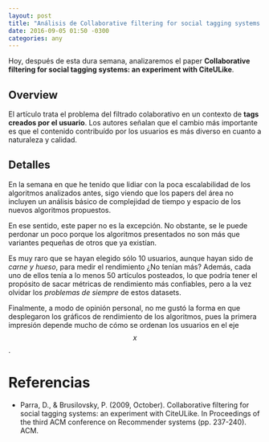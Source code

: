 ```yaml
---
layout: post
title: "Análisis de Collaborative filtering for social tagging systems: an experiment with CiteULike"
date: 2016-09-05 01:50 -0300
categories: any
---
```


Hoy, después de esta dura semana, analizaremos el paper **Collaborative filtering for social tagging systems: an experiment with CiteULike**.

## Overview

El artículo trata el problema del filtrado colaborativo en un contexto de **tags creados por el usuario**. Los autores señalan que el cambio más importante es que el contenido contribuído por los usuarios es más diverso en cuanto a naturaleza y calidad.


## Detalles

En la semana en que he tenido que lidiar con la poca escalabilidad de los algoritmos analizados antes, sigo viendo que los papers del área no incluyen un análisis básico de complejidad de tiempo y espacio de los nuevos algoritmos propuestos.

En ese sentido, este paper no es la excepción. No obstante, se le puede perdonar un poco porque los algoritmos presentados no son más que variantes pequeñas de otros que ya existían.

Es muy raro que se hayan elegido sólo 10 usuarios, aunque hayan sido de *carne y hueso*, para medir el rendimiento ¿No tenían más? Además, cada uno de ellos tenía a lo menos 50 artículos posteados, lo que podría tener el propósito de sacar métricas de rendimiento más confiables, pero a la vez olvidar los *problemas de siempre* de estos datasets.

Finalmente, a modo de opinión personal, no me gustó la forma en que desplegaron los gráficos de rendimiento de los algoritmos, pues la primera impresión depende mucho de cómo se ordenan los usuarios en el eje $$x$$.

# Referencias

- Parra, D., & Brusilovsky, P. (2009, October). Collaborative filtering for social tagging systems: an experiment with CiteULike. In Proceedings of the third ACM conference on Recommender systems (pp. 237-240). ACM.
